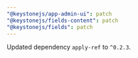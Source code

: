 ```yaml
---
"@keystonejs/app-admin-ui": patch
"@keystonejs/fields-content": patch
"@keystonejs/fields": patch
---
```


Updated dependency `apply-ref` to `^0.2.3`.
